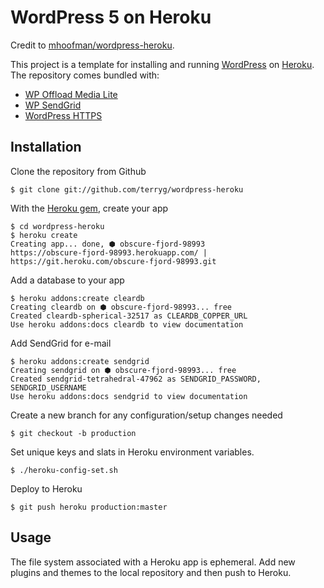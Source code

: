 # WordPress 5 on Heroku

Credit to [mhoofman/wordpress-heroku](https://github.com/mhoofman/wordpress-heroku).

This project is a template for installing and running [WordPress](http://wordpress.org/) on [Heroku](http://www.heroku.com/). The repository comes bundled with:
* [WP Offload Media Lite](https://wordpress.org/plugins/amazon-s3-and-cloudfront/)
* [WP SendGrid](https://wordpress.org/plugins/wp-sendgrid/)
* [WordPress HTTPS](https://wordpress.org/plugins/wordpress-https/)

## Installation

Clone the repository from Github

    $ git clone git://github.com/terryg/wordpress-heroku

With the [Heroku gem](http://devcenter.heroku.com/articles/heroku-command), create your app

    $ cd wordpress-heroku
    $ heroku create
    Creating app... done, ⬢ obscure-fjord-98993
    https://obscure-fjord-98993.herokuapp.com/ | https://git.heroku.com/obscure-fjord-98993.git

Add a database to your app

    $ heroku addons:create cleardb
    Creating cleardb on ⬢ obscure-fjord-98993... free
    Created cleardb-spherical-32517 as CLEARDB_COPPER_URL
    Use heroku addons:docs cleardb to view documentation

Add SendGrid for e-mail

    $ heroku addons:create sendgrid
    Creating sendgrid on ⬢ obscure-fjord-98993... free
    Created sendgrid-tetrahedral-47962 as SENDGRID_PASSWORD, SENDGRID_USERNAME
    Use heroku addons:docs sendgrid to view documentation

Create a new branch for any configuration/setup changes needed

    $ git checkout -b production
    
Set unique keys and slats in Heroku environment variables.

    $ ./heroku-config-set.sh

Deploy to Heroku

    $ git push heroku production:master

## Usage

The file system associated with a Heroku app is ephemeral.  Add new
plugins and themes to the local repository and then push to Heroku.
